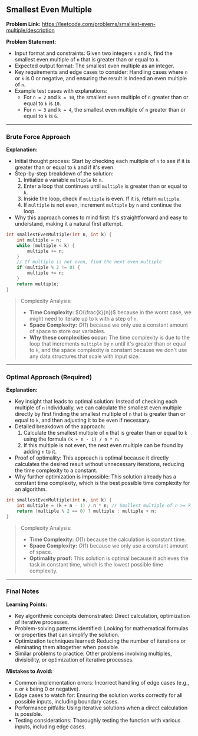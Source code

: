 ## Smallest Even Multiple
**Problem Link:** https://leetcode.com/problems/smallest-even-multiple/description

**Problem Statement:**
- Input format and constraints: Given two integers `n` and `k`, find the smallest even multiple of `n` that is greater than or equal to `k`.
- Expected output format: The smallest even multiple as an integer.
- Key requirements and edge cases to consider: Handling cases where `n` or `k` is 0 or negative, and ensuring the result is indeed an even multiple of `n`.
- Example test cases with explanations:
  - For `n = 2` and `k = 10`, the smallest even multiple of `n` greater than or equal to `k` is `10`.
  - For `n = 3` and `k = 4`, the smallest even multiple of `n` greater than or equal to `k` is `6`.

---

### Brute Force Approach

**Explanation:**
- Initial thought process: Start by checking each multiple of `n` to see if it is greater than or equal to `k` and if it's even.
- Step-by-step breakdown of the solution:
  1. Initialize a variable `multiple` to `n`.
  2. Enter a loop that continues until `multiple` is greater than or equal to `k`.
  3. Inside the loop, check if `multiple` is even. If it is, return `multiple`.
  4. If `multiple` is not even, increment `multiple` by `n` and continue the loop.
- Why this approach comes to mind first: It's straightforward and easy to understand, making it a natural first attempt.

```cpp
int smallestEvenMultiple(int n, int k) {
    int multiple = n;
    while (multiple < k) {
        multiple += n;
    }
    // If multiple is not even, find the next even multiple
    if (multiple % 2 != 0) {
        multiple += n;
    }
    return multiple;
}
```

> Complexity Analysis:
> - **Time Complexity:** $O(\frac{k}{n})$ because in the worst case, we might need to iterate up to `k` with a step of `n`.
> - **Space Complexity:** $O(1)$ because we only use a constant amount of space to store our variables.
> - **Why these complexities occur:** The time complexity is due to the loop that increments `multiple` by `n` until it's greater than or equal to `k`, and the space complexity is constant because we don't use any data structures that scale with input size.

---

### Optimal Approach (Required)

**Explanation:**
- Key insight that leads to optimal solution: Instead of checking each multiple of `n` individually, we can calculate the smallest even multiple directly by first finding the smallest multiple of `n` that is greater than or equal to `k`, and then adjusting it to be even if necessary.
- Detailed breakdown of the approach:
  1. Calculate the smallest multiple of `n` that is greater than or equal to `k` using the formula `(k + n - 1) / n * n`.
  2. If this multiple is not even, the next even multiple can be found by adding `n` to it.
- Proof of optimality: This approach is optimal because it directly calculates the desired result without unnecessary iterations, reducing the time complexity to a constant.
- Why further optimization is impossible: This solution already has a constant time complexity, which is the best possible time complexity for an algorithm.

```cpp
int smallestEvenMultiple(int n, int k) {
    int multiple = (k + n - 1) / n * n; // Smallest multiple of n >= k
    return (multiple % 2 == 0) ? multiple : multiple + n;
}
```

> Complexity Analysis:
> - **Time Complexity:** $O(1)$ because the calculation is constant time.
> - **Space Complexity:** $O(1)$ because we only use a constant amount of space.
> - **Optimality proof:** This solution is optimal because it achieves the task in constant time, which is the lowest possible time complexity.

---

### Final Notes

**Learning Points:**
- Key algorithmic concepts demonstrated: Direct calculation, optimization of iterative processes.
- Problem-solving patterns identified: Looking for mathematical formulas or properties that can simplify the solution.
- Optimization techniques learned: Reducing the number of iterations or eliminating them altogether when possible.
- Similar problems to practice: Other problems involving multiples, divisibility, or optimization of iterative processes.

**Mistakes to Avoid:**
- Common implementation errors: Incorrect handling of edge cases (e.g., `n` or `k` being 0 or negative).
- Edge cases to watch for: Ensuring the solution works correctly for all possible inputs, including boundary cases.
- Performance pitfalls: Using iterative solutions when a direct calculation is possible.
- Testing considerations: Thoroughly testing the function with various inputs, including edge cases.